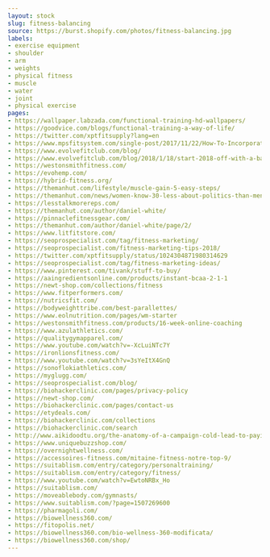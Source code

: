 ```yaml
---
layout: stock
slug: fitness-balancing
source: https://burst.shopify.com/photos/fitness-balancing.jpg
labels:
- exercise equipment
- shoulder
- arm
- weights
- physical fitness
- muscle
- water
- joint
- physical exercise
pages:
- https://wallpaper.labzada.com/functional-training-hd-wallpapers/
- https://goodvice.com/blogs/functional-training-a-way-of-life/
- https://twitter.com/xptfitsupply?lang=en
- https://www.mpsfitsystem.com/single-post/2017/11/22/How-To-Incorporate-CrossFit-Into-Your-Training-Reach-Your-Body-Goals
- https://www.evolvefitclub.com/blog/
- https://www.evolvefitclub.com/blog/2018/1/18/start-2018-off-with-a-bang
- https://westonsmithfitness.com/
- https://evohemp.com/
- https://hybrid-fitness.org/
- https://themanhut.com/lifestyle/muscle-gain-5-easy-steps/
- https://themanhut.com/news/women-know-30-less-about-politics-than-men/
- https://lesstalkmorereps.com/
- https://themanhut.com/author/daniel-white/
- https://pinnaclefitnessgear.com/
- https://themanhut.com/author/daniel-white/page/2/
- https://www.litfitstore.com/
- https://seoprospecialist.com/tag/fitness-marketing/
- https://seoprospecialist.com/fitness-marketing-tips-2018/
- https://twitter.com/xptfitsupply/status/1024304871980314629
- https://seoprospecialist.com/tag/fitness-marketing-ideas/
- https://www.pinterest.com/tivank/stuff-to-buy/
- https://aaingredientsonline.com/products/instant-bcaa-2-1-1
- https://newt-shop.com/collections/fitness
- https://www.fitperformers.com/
- https://nutricsfit.com/
- https://bodyweighttribe.com/best-parallettes/
- https://www.eolnutrition.com/pages/wm-starter
- https://westonsmithfitness.com/products/16-week-online-coaching
- https://www.azulathletics.com/
- https://qualitygymapparel.com/
- https://www.youtube.com/watch?v=-XcLuiNTc7Y
- https://ironlionsfitness.com/
- https://www.youtube.com/watch?v=3sYeItX4GnQ
- https://sonoflokiathletics.com/
- https://myglugg.com/
- https://seoprospecialist.com/blog/
- https://biohackerclinic.com/pages/privacy-policy
- https://newt-shop.com/
- https://biohackerclinic.com/pages/contact-us
- https://etydeals.com/
- https://biohackerclinic.com/collections
- https://biohackerclinic.com/search
- http://www.aikidoodtu.org/the-anatomy-of-a-campaign-cold-lead-to-paying-client/
- https://www.uniquebuzzshop.com/
- https://overnightwellness.com/
- https://accessoires-fitness.com/mitaine-fitness-notre-top-9/
- https://suitablism.com/entry/category/personaltraining/
- https://suitablism.com/entry/category/fitness/
- https://www.youtube.com/watch?v=EwtoNRBx_Ho
- https://suitablism.com/
- https://moveablebody.com/gymnasts/
- https://www.suitablism.com/?page=1507269600
- https://pharmagoli.com/
- https://biowellness360.com/
- https://fitopolis.net/
- https://biowellness360.com/bio-wellness-360-modificata/
- https://biowellness360.com/shop/
---
```


